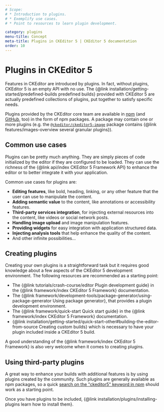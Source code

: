 ```yaml
---
# Scope:
# * Introduction to plugins.
# * Exemplify use cases.
# * Point to resources to learn plugin development.

category: plugins
menu-title: Concept
meta-title: Plugins in CKEditor 5 | CKEditor 5 documentation
order: 10
---
```


# Plugins in CKEditor&nbsp;5

Features in CKEditor are introduced by plugins. In fact, without plugins, CKEditor&nbsp;5 is an empty API with no use. The {@link installation/getting-started/predefined-builds predefined builds} provided with CKEditor&nbsp;5 are actually predefined collections of plugins, put together to satisfy specific needs.

Plugins provided by the CKEditor core team are available in [npm](https://www.npmjs.com/search?q=ckeditor5) (and [GitHub](https://github.com/ckeditor?utf8=%E2%9C%93&q=ckeditor5&type=&language=), too) in the form of npm packages. A package may contain one or more plugins (e.g. the [`@ckeditor/ckeditor5-image`](https://www.npmjs.com/package/@ckeditor/ckeditor5-image) package contains {@link features/images-overview several granular plugins}).

## Common use cases

Plugins can be pretty much anything. They are simply pieces of code initialized by the editor if they are configured to be loaded. They can use the richness of the {@link api/index CKEditor&nbsp;5 Framework API} to enhance the editor or to better integrate it with your application.

Common use cases for plugins are:

* **Editing features**, like bold, heading, linking, or any other feature that the user can use to manipulate the content.
* **Adding semantic value** to the content, like annotations or accessibility features.
* **Third-party services integration**, for injecting external resources into the content, like videos or social network posts.
* **Handling image upload** and image manipulation features.
* **Providing widgets** for easy integration with application structured data.
* **Injecting analysis tools** that help enhance the quality of the content.
* And other infinite possibilities...

## Creating plugins

Creating your own plugins is a straightforward task but it requires good knowledge about a few aspects of the CKEditor&nbsp;5 development environment. The following resources are recommended as a starting point:

* The {@link tutorials/crash-course/editor Plugin development guide} in the {@link framework/index CKEditor&nbsp;5 Framework} documentation.
* The {@link framework/development-tools/package-generator/using-package-generator Using package generator}, that provides a plugin development environment.
* The {@link framework/quick-start Quick start guide} in the {@link framework/index CKEditor&nbsp;5 Framework} documentation.
* {@link installation/getting-started/quick-start-other#building-the-editor-from-source Creating custom builds} which is necessary to have your plugin included inside a CKEditor&nbsp;5 build.

A good understanding of the {@link framework/index CKEditor&nbsp;5 Framework} is also very welcome when it comes to creating plugins.

## Using third-party plugins

A great way to enhance your builds with additional features is by using plugins created by the community. Such plugins are generally available as npm packages, so a quick [search on the "ckeditor5" keyword in npm](https://www.npmjs.com/search?q=ckeditor5) should work as a starting point.

Once you have plugins to be included, {@link installation/plugins/installing-plugins learn how to install them}.
